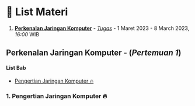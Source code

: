 # 🚀 List Materi

1.  [**Perkenalan Jaringan Komputer**](#) - [_Tugas_]() - 1 Maret 2023 - 8 March 2023, _16:00_ WIB

## Perkenalan Jaringan Komputer - (_Pertemuan 1_)

#### List Bab

- [Pengertian Jaringan Komputer 🔥](#pengertian-jaringan-komputer-🔥)


### 1. Pengertian Jaringan Komputer 🔥
